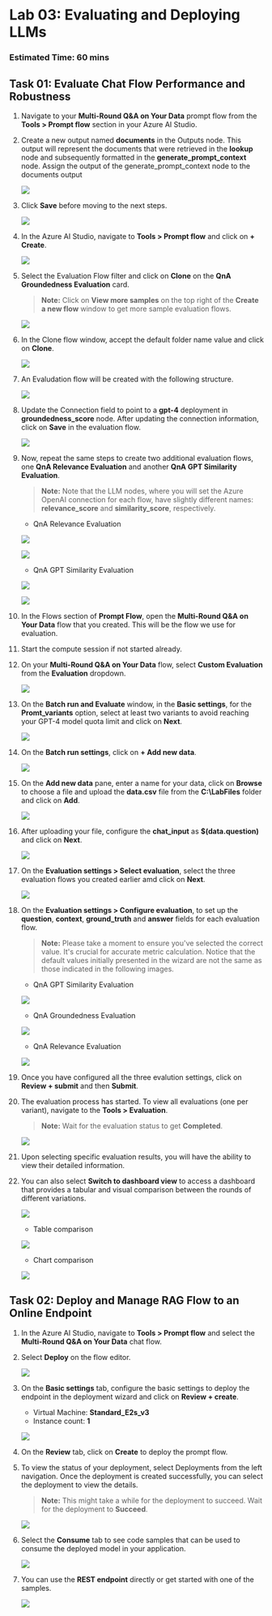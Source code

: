 # Lab 03: Evaluating and Deploying LLMs
### Estimated Time: 60 mins

## Task 01: Evaluate Chat Flow Performance and Robustness

1. Navigate to your **Multi-Round Q&A on Your Data** prompt flow from the **Tools > Prompt flow** section in your Azure AI Studio.

1. Create a new output named **documents** in the Outputs node. This output will represent the documents that were retrieved in the **lookup** node and subsequently formatted in the **generate_prompt_context** node. Assign the output of the generate_prompt_context node to the documents output

   ![](media/new-output-documents.png)

1. Click **Save** before moving to the next steps.

   ![](media/multi-round-save.png)

1. In the Azure AI Studio, navigate to **Tools > Prompt flow** and click on **+ Create**.

   ![](media/+create-prompt-flow.png)

1. Select the Evaluation Flow filter and click on **Clone** on the **QnA Groundedness Evaluation** card.

   >**Note:** Click on **View more samples** on the top right of the **Create a new flow** window to get more sample evaluation flows.

   ![](media/groundedness-evaluation.png)

1. In the Clone flow window, accept the default folder name value and click on **Clone**.

   ![](media/groundedness-evaluation-clone.png)

1. An Evaludation flow will be created with the following structure.

   ![](media/groundedness-flow.png)

1. Update the Connection field to point to a **gpt-4** deployment in **groundedness_score** node. After updating the connection information, click on **Save** in the evaluation flow.

   ![](media/groundedness-score-save.png)

1. Now, repeat the same steps to create two additional evaluation flows, one **QnA Relevance Evaluation** and another **QnA GPT Similarity Evaluation**.

   >**Note:** Note that the LLM nodes, where you will set the Azure OpenAI connection for each flow, have slightly different names: **relevance_score** and **similarity_score**, respectively.

   - QnA Relevance Evaluation

   ![](media/relevance-evaluation.png)

   ![](media/relevance-score.png)
   
   - QnA GPT Similarity Evaluation

   ![](media/similarity-evaluation.png)

   ![](media/similarity-score.png)

1. In the Flows section of **Prompt Flow**, open the **Multi-Round Q&A on Your Data** flow that you created. This will be the flow we use for evaluation.

1. Start the compute session if not started already.

1. On your **Multi-Round Q&A on Your Data** flow, select **Custom Evaluation** from the **Evaluation** dropdown.

   ![](media/custom-evaluation-dropdown.png)

1. On the **Batch run and Evaluate** window, in the **Basic settings**, for the **Promt_variants** option, select at least two variants to avoid reaching your GPT-4 model quota limit and click on **Next**.

   ![](media/custom-evaluation-basic-settings.png)

1. On the **Batch run settings**, click on **+ Add new data**.

   ![](media/custom-evaluation-add-new-data.png)

1. On the **Add new data** pane, enter a name for your data, click on **Browse** to choose a file and upload the **data.csv** file from the **C:\LabFiles** folder and click on **Add**.

   ![](media/custom-evaluation-add-new-data-01.png)

1. After uploading your file, configure the **chat_input** as **$(data.question)** and click on **Next**.

   ![](media/custom-evaluation-basic-settings-next.png)

1. On the **Evaluation settings > Select evaluation**, select the three evaluation flows you created earlier amd click on **Next**.

   ![](media/custom-evaluation-select-three.png)

1. On the **Evaluation settings > Configure evaluation**, to set up the **question**, **context**, **ground_truth** and **answer** fields for each evaluation flow.

   >**Note:** Please take a moment to ensure you've selected the correct value. It's crucial for accurate metric calculation. Notice that the default values initially presented in the wizard are not the same as those indicated in the following images. 

   - QnA GPT Similarity Evaluation

   ![](media/custom-evaluation-similarity-conifg.png)
  
   - QnA Groundedness Evaluation

   ![](media/custom-evaluation-groundedness-conifg.png)
     
   - QnA Relevance Evaluation
  
   ![](media/custom-evaluation-relevance-conifg.png)

1. Once you have configured all the three evalution settings, click on **Review + submit** and then **Submit**.

1. The evaluation process has started. To view all evaluations (one per variant), navigate to the **Tools > Evaluation**.

   >**Note:** Wait for the evaluation status to get **Completed**.

   ![](media/evaluation-status-complete.png)

1. Upon selecting specific evaluation results, you will have the ability to view their detailed information.

1. You can also select **Switch to dashboard view** to access a dashboard that provides a tabular and visual comparison between the rounds of different variations.

   ![](media/evaluation-switch-dashboard.png)

   - Table comparison

   ![](media/table-comparison.png)
   
   - Chart comparison

   ![](media/chart-comparison.png)

## Task 02: Deploy and Manage RAG Flow to an Online Endpoint

1. In the Azure AI Studio, navigate to **Tools > Prompt flow** and select the **Multi-Round Q&A on Your Data** chat flow.

1. Select **Deploy** on the flow editor.

   ![](media/multi-flow-deploy.png)

1. On the **Basic settings** tab, configure the basic settings to deploy the endpoint in the deployment wizard and click on **Review + create**.

   - Virtual Machine: **Standard_E2s_v3**
   - Instance count: **1**

   ![](media/multi-flow-deploy-basic-settings.png)

1. On the **Review** tab, click on **Create** to deploy the prompt flow.

1. To view the status of your deployment, select Deployments from the left navigation. Once the deployment is created successfully, you can select the deployment to view the details.

   >**Note:** This might take a while for the deployment to succeed. Wait for the deployment to **Succeed**.

   ![](media/endpoint-deployment.png)

1. Select the **Consume** tab to see code samples that can be used to consume the deployed model in your application.

   ![](media/endpoint-deployment-consume.png)

1. You can use the **REST endpoint** directly or get started with one of the samples.

   ![](media/endpoint-deployment-samples.png)


















